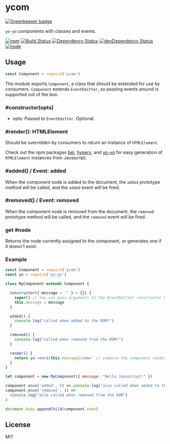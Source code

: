 # ycom

[![Greenkeeper badge](https://badges.greenkeeper.io/seangenabe/ycom.svg)](https://greenkeeper.io/)

`yo-yo` components with classes and events.

[![npm](https://img.shields.io/npm/v/ycom.svg?style=flat-square)](https://www.npmjs.com/package/ycom)
[![Build Status](https://img.shields.io/travis/seangenabe/ycom/master.svg?style=flat-square)](https://travis-ci.org/seangenabe/ycom)
[![Dependency Status](https://img.shields.io/david/seangenabe/ycom.svg?style=flat-square)](https://david-dm.org/seangenabe/ycom)
[![devDependency Status](https://img.shields.io/david/dev/seangenabe/ycom.svg?style=flat-square)](https://david-dm.org/seangenabe/ycom#info=devDependencies)
[![node](https://img.shields.io/node/v/ycom.svg?style=flat-square)](https://nodejs.org/en/download/)

## Usage

```javascript
const Component = require('ycom')
```

The module exports `Component`, a class that should be extended for use by consumers. `Component` extends `EventEmitter`, so passing events around is supported out of the box.

### #constructor(opts)

* opts: Passed to `EventEmitter`. Optional.

### #render(): HTMLElement

Should be overridden by consumers to return an instance of `HTMLElement`.

Check out the npm packages [bel](https://www.npmjs.com/package/bel), [hyperx](https://www.npmjs.com/package/hyperx), and [yo-yo](https://www.npmjs.com/package/yo-yo) for easy generation of `HTMLElement` instances from Javascript.

### #added() / Event: added

When the component node is added to the document, the `added` prototype method will be called, and the `added` event will be fired.

### #removed() / Event: removed

When the component node is removed from the document, the `removed` prototype method will be called, and the `removed` event will be fired.

### get #node

Returns the node currently assigned to the component, or generates one if it doesn't exist.

### Example

```javascript
const Component = require('ycom')
const yo = require('yo-yo')

class MyComponent extends Component {

  constructor({ message = '' } = {}) {
    super() // You can pass arguments to the EventEmitter constructor here (optional).
    this.message = message
  }

  added() {
    console.log("called when added to the DOM!")
  }

  removed() {
    console.log("called when removed from the DOM!")
  }

  render() {
    return yo`<em>${this.message}</em>` // compose the component rendering function here
  }
}

let component = new MyComponent({ message: "Hello Javascript!" })

component.once('added', () => console.log("also called when added to the DOM"))
component.once('removed', () =>
  console.log("also called when removed from the DOM")
)

document.body.appendChild(component.node)
```

## License

MIT
